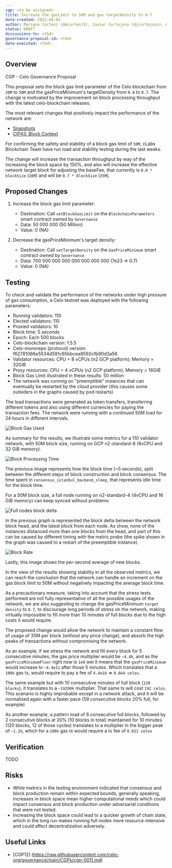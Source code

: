 ```yaml
---
cgp: <to be assigned>
title: Increase the gasLimit to 50M and gas targetDensity to 0.7
date-created: 2022-04-03
author: Mariano Cortesi (@mcortesi5), Javier Cortejoso (@jcortejoso), Gastón Ponti (@gastonponti)
status: DRAFT
discussions-to: <tbd>
governance-proposal-id: <tbd>
date-executed: <tbd>
---
```

## Overview

CGP - Celo Governance Proposal

This proposal sets the block gas limit parameter of the Celo blockchain from `20M` to `50M` and the gasPriceMinimum's targetDensity from `0.8` to `0.7`. The change is motivated by the improvement on block processing throughput with the latest celo-blockchain releases.

The most relevant changes that positively impact the performance of the network are:

- [Snapshots](https://blog.ethereum.org/2021/03/03/geth-v1-10-0/)
- [CIP43: Block Context](https://github.com/celo-org/celo-proposals/blob/master/CIPs/cip-0043.md)

For confirming the safety and stability of a block gas limit of `50M`, cLabs Blockchain Team have run load and stability testing during the last weeks.

The change will increase the transaction throughput by way of the increasing the block space by 150%, and also will increase the effective network target block for adjusting the baseFee, that currently is `0.8 * blockSize` (`16M`) and will be `0.7 * blockSize` (`35M`).

## Proposed Changes

1. Increase the block gas limit parameter:

    - Destination: Call `setBlockGasLimit` on the `BlockchainParameters` smart contract owned by `Governance`
    - Data: 50 000 000 (50 Million)
    - Value: 0 (NA)

2. Decrease the gasPriceMinimum's target density:

    - Destination: Call `setTargetDensity` on the `GasPriceMinimum` smart contract owned by `Governance`
    - Data: 700 000 000 000 000 000 000 000 (7e23 => 0.7)
    - Value: 0 (NA)

## Testing

To check and validate the performance of the networks under high pressure of gas consumption, a Celo testnet was deployed with the following parameters:

- Running validators: 110
- Elected validators: 110
- Proxied validators: 10
- Block time: 5 seconds
- Epoch: Each 500 blocks
- Celo-blockchain version: 1.5.5
- Celo-monorepo (protocol) version: f62781066e5534d591c65bbcea8592cfb90d3a56
- Validator resources: CPU = 8 vCPUs (n2 GCP platform); Memory = 32GiB
- Proxy resources: CPU = 4 vCPUs (n2 GCP platform); Memory = 16GiB
- Block Gas Limit illustrated in these results: 50 million
- The network was running on "preemptible" instances that can eventually be restarted by the cloud provider (this causes some outsiders in the graphs caused by pod restarts)

The load transactions were generated as token transfers, transferring different tokens and also using different currencies for paying the transaction fees. The network were running with a continued 50M load for 24 hours in different intervals.

![Block Gas Used](https://user-images.githubusercontent.com/5635989/167686033-5ac16aa4-254b-446e-a90c-c4dabdb77bc2.png)

As summary for the results, we illustrate some metrics for a 110 validator network, with 50M block size, running on GCP n2-standard-8 (8vCPU and 32 GiB memory).

![Block Processing Time](https://user-images.githubusercontent.com/5635989/167684677-a8758d16-9998-4c11-98a7-9cf5dabdef37.png)

The previous image represents how the block time (~5 seconds), split between the different steps of block construction and block consensus. The time spent in `consensus_istanbul_backend_sleep`, that represents idle time for the block time.

For a 50M block size, a full node running on n2-standard-4 (4vCPU and 16 GiB memory) can keep synced without problems:

![Full nodes block delta](https://user-images.githubusercontent.com/5635989/167696090-25f266ab-a4b1-48e9-82a5-dc7f95ffb4cf.png)

In the previous graph is represented the block delta between the network block head, and the latest block from each node. As show, none of the instances distanced more than one blocks from the head, and part of this can be caused by different timing with the metric probe (the spike shown in the graph was caused to a restart of the preemptible instance).

![Block Rate](https://user-images.githubusercontent.com/5635989/167696586-e0a0c964-8bff-49cc-a762-6cc9b8ae705f.png)

Lastly, this image shows the per-second average of new blocks.

In the view of the results showing stability in all the observed metrics, we can reach the conclusion that the network can handle an increment on the gas block limit to 50M without negatively impacting the average block time.

As a precautionary measure, taking into account that the stress tests performed are not fully representative of all the possible usages of the network, we are also suggesting to change the gasPriceMinimum `target density` to `0.7`, to discourage long periods of stress on the network, making virtually impossible to fill more than 10 minutes of full blocks due to the high costs it would require.

The proposed change would allow the network to maintain a constant flow of usage of 35M per block (without any price change), and absorb the high peaks of transactions without compromising the network.

As an example, if we stress the network and fill every block for 5 consecutive minutes, the gas price multiplier would be `~4.4k`, and as the `gasPriceMinimumFloor` right now is `1e8` wei it means that the `gasPriceMinimum` would increase to `~4.4e11` after those 5 minutes. Which translates that a `100k` gas tx, would require to pay a fee of `4.4e16` => `0.044 celos`.

The same example but with 10 consecutive minutes of full block (`120 blocks`), it translates to a `~19200k` multiplier. That same tx will cost `192 celos`. This scenario is highly improbable except in a network attack, and it will be normalized again with a faster pace (59 consecutive blocks 20% full, for example)

As another example, a pattern load of 8 consecutive full blocks, followed by 2 consecutive blocks at 20% (10 blocks in total) maintained for 10 minutes (120 blocks, 12 of those cycles) translates to a multiplier in the bigger peak of `~1.2k`, which for a `100k` gas tx would require a tx fee of `0.012 celos`

## Verification

TODO

## Risks

- While metrics in the testing environment indicated that consensus and block production remain within expected bounds, generally speaking, increases in block space mean higher computational needs which could impact consensus and block production under adversarial conditions that were not tested.
- Increasing the block space could lead to a quicker growth of chain state, which in the long run makes running full nodes more resource-intensive and could affect decentralization adversely.

## Useful Links

* [CGP12] (https://raw.githubusercontent.com/celo-org/governance/main/CGPs/cgp-0011.md)


